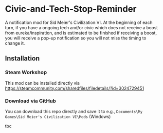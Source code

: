 # Civic-and-Tech-Stop-Reminder


A notification mod for Sid Meier's Civilization VI. At the beginning of each turn, if you have a ongoing tech and/or civic which does not receive a boost from eureka/inspiration, and is estimated to be finished if receiving a boost, you will receive a pop-up notification so you will not miss the timing to change it.

## Installation
### Steam Workshop
This mod can be installed directly via https://steamcommunity.com/sharedfiles/filedetails/?id=3024729451
### Download via GitHub
You can download this repo directly and save it to e.g., `Documents\My Games\Sid Meier's Civilization VI\Mods` (Windows)

tbc